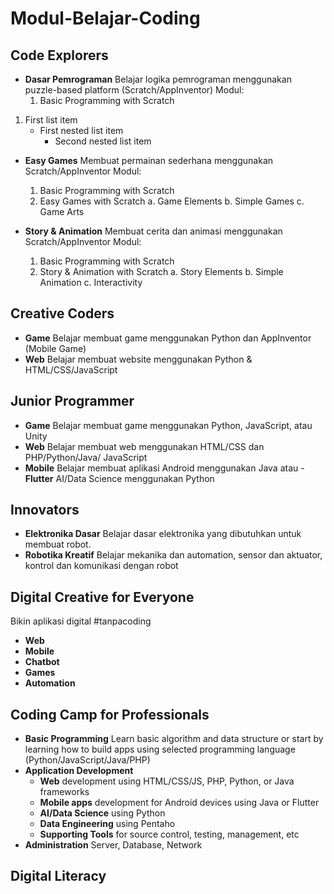 
# Modul-Belajar-Coding

## Code Explorers
- **Dasar Pemrograman**
Belajar logika pemrograman menggunakan puzzle-based platform (Scratch/AppInventor)
Modul:
	1. Basic Programming with Scratch
1. First list item
   - First nested list item
     - Second nested list item

- **Easy Games**
Membuat permainan sederhana menggunakan Scratch/AppInventor
Modul:
	1. Basic Programming with Scratch
	2. Easy Games with Scratch
		a. Game Elements 
		b. Simple Games
		c. Game Arts
		
- **Story & Animation**
Membuat cerita dan animasi menggunakan Scratch/AppInventor
Modul:
	1. Basic Programming with Scratch
	2. Story & Animation with Scratch
		a. Story Elements
		b. Simple Animation
		c. Interactivity

## Creative Coders
- **Game**
Belajar membuat game menggunakan Python dan AppInventor (Mobile Game)
- **Web**
Belajar membuat website menggunakan Python & HTML/CSS/JavaScript

## Junior Programmer
- **Game**
Belajar membuat game menggunakan Python, JavaScript, atau Unity
- **Web**
Belajar membuat web menggunakan  HTML/CSS dan PHP/Python/Java/ JavaScript
- **Mobile** 
Belajar membuat aplikasi Android menggunakan Java atau - **Flutter**
AI/Data Science menggunakan Python

## Innovators
- **Elektronika Dasar**
Belajar dasar elektronika yang dibutuhkan untuk membuat robot.
- **Robotika Kreatif**
Belajar mekanika dan automation, sensor dan aktuator, kontrol dan komunikasi dengan robot

## Digital Creative for Everyone
Bikin aplikasi digital #tanpacoding
 - **Web**
- **Mobile**
- **Chatbot**
- **Games**
- **Automation**

## Coding Camp for Professionals
- **Basic Programming**
Learn basic algorithm and data structure or start by learning how to build apps using selected programming language 
(Python/JavaScript/Java/PHP) 
- **Application Development**
	- **Web** development using HTML/CSS/JS, PHP, Python, or Java frameworks
	- **Mobile apps** development for Android devices using Java or Flutter
	- **AI/Data Science** using Python
	- **Data Engineering** using Pentaho
	- **Supporting Tools** for source control, testing, management, etc
- **Administration**
Server, Database, Network

## Digital Literacy


